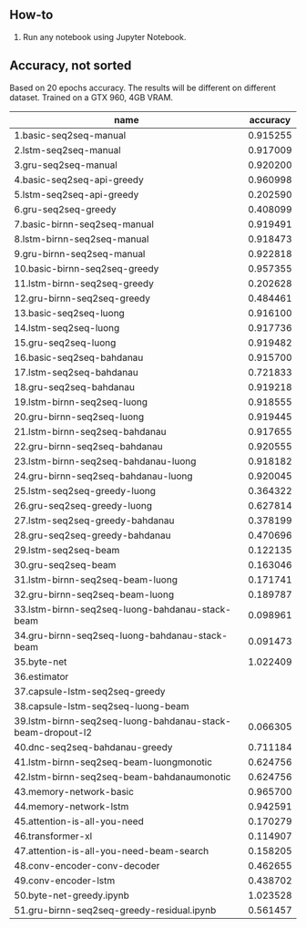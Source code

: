 ## How-to

1. Run any notebook using Jupyter Notebook.

## Accuracy, not sorted

Based on 20 epochs accuracy. The results will be different on different dataset. Trained on a GTX 960, 4GB VRAM.

| name                                                       | accuracy |
|------------------------------------------------------------|----------|
| 1.basic-seq2seq-manual                                     | 0.915255 |
| 2.lstm-seq2seq-manual                                      | 0.917009 |
| 3.gru-seq2seq-manual                                       | 0.920200 |
| 4.basic-seq2seq-api-greedy                                 | 0.960998 |
| 5.lstm-seq2seq-api-greedy                                  | 0.202590 |
| 6.gru-seq2seq-greedy                                       | 0.408099 |
| 7.basic-birnn-seq2seq-manual                               | 0.919491 |
| 8.lstm-birnn-seq2seq-manual                                | 0.918473 |
| 9.gru-birnn-seq2seq-manual                                 | 0.922818 |
| 10.basic-birnn-seq2seq-greedy                              | 0.957355 |
| 11.lstm-birnn-seq2seq-greedy                               | 0.202628 |
| 12.gru-birnn-seq2seq-greedy                                | 0.484461 |
| 13.basic-seq2seq-luong                                     | 0.916100 |
| 14.lstm-seq2seq-luong                                      | 0.917736 |
| 15.gru-seq2seq-luong                                       | 0.919482 |
| 16.basic-seq2seq-bahdanau                                  | 0.915700 |
| 17.lstm-seq2seq-bahdanau                                   | 0.721833 |
| 18.gru-seq2seq-bahdanau                                    | 0.919218 |
| 19.lstm-birnn-seq2seq-luong                                | 0.918555 |
| 20.gru-birnn-seq2seq-luong                                 | 0.919445 |
| 21.lstm-birnn-seq2seq-bahdanau                             | 0.917655 |
| 22.gru-birnn-seq2seq-bahdanau                              | 0.920555 |
| 23.lstm-birnn-seq2seq-bahdanau-luong                       | 0.918182 |
| 24.gru-birnn-seq2seq-bahdanau-luong                        | 0.920045 |
| 25.lstm-seq2seq-greedy-luong                               | 0.364322 |
| 26.gru-seq2seq-greedy-luong                                | 0.627814 |
| 27.lstm-seq2seq-greedy-bahdanau                            | 0.378199 |
| 28.gru-seq2seq-greedy-bahdanau                             | 0.470696 |
| 29.lstm-seq2seq-beam                                       | 0.122135 |
| 30.gru-seq2seq-beam                                        | 0.163046 |
| 31.lstm-birnn-seq2seq-beam-luong                           | 0.171741 |
| 32.gru-birnn-seq2seq-beam-luong                            | 0.189787 |
| 33.lstm-birnn-seq2seq-luong-bahdanau-stack-beam            | 0.098961 |
| 34.gru-birnn-seq2seq-luong-bahdanau-stack-beam             | 0.091473 |
| 35.byte-net                                                | 1.022409 |
| 36.estimator                                               |          |
| 37.capsule-lstm-seq2seq-greedy                             |          |
| 38.capsule-lstm-seq2seq-luong-beam                         |          |
| 39.lstm-birnn-seq2seq-luong-bahdanau-stack-beam-dropout-l2 | 0.066305 |
| 40.dnc-seq2seq-bahdanau-greedy                             | 0.711184 |
| 41.lstm-birnn-seq2seq-beam-luongmonotic                    | 0.624756 |
| 42.lstm-birnn-seq2seq-beam-bahdanaumonotic                 | 0.624756 |
| 43.memory-network-basic                                    | 0.965700 |
| 44.memory-network-lstm                                     | 0.942591 |
| 45.attention-is-all-you-need                               | 0.170279 |
| 46.transformer-xl                                          | 0.114907 |
| 47.attention-is-all-you-need-beam-search                   | 0.158205 |
| 48.conv-encoder-conv-decoder                               | 0.462655 |
| 49.conv-encoder-lstm                                       | 0.438702 |
| 50.byte-net-greedy.ipynb                                   | 1.023528 |
| 51.gru-birnn-seq2seq-greedy-residual.ipynb                 | 0.561457 |
